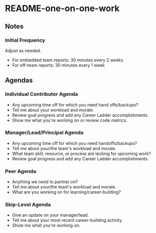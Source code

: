 # README-one-on-one-work

## Notes

### Initial Frequency

Adjust as needed.

* For embedded team reports: 30 minutes every 2 weeks
* For off-team reports: 30 minutes every 1 week

## Agendas

### Individual Contributor Agenda

* Any upcoming time off for which you need hand offs/backups?
* Tell me about your workload and morale.
* Review goal progress and add any Career Ladder accomplishments.
* Show me what you're working on or review code metrics.

### Manager/Lead/Principal Agenda

* Any upcoming time off for which you need handoffs/backups?
* Tell me about your/the team's workload and morale.
* What team skill, resource, or process are lacking for upcoming work?
* Review goal progress and add any Career Ladder accomplishments.

### Peer Agenda

* Anything we need to partner on?
* Tell me about your/the team's workload and morale.
* What are you working on for learning/career-building?

### Skip-Level Agenda

* Give an update on your manager/lead.
* Tell me about your most recent career-building activity.
* Show me what you're working on.
